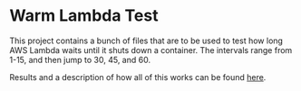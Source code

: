 # Warm Lambda Test

This project contains a bunch of files that are to be used to test how long AWS Lambda waits until it shuts down a container. The intervals range from 1-15, and then jump to 30, 45, and 60.

Results and a description of how all of this works can be found [here](https://medium.com/@SamCorcos/how-to-keep-your-lambda-functions-warm-9d7e1aa6e2f0).
